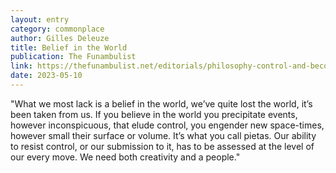 ```yaml
---
layout: entry
category: commonplace
author: Gilles Deleuze
title: Belief in the World
publication: The Funambulist
link: https://thefunambulist.net/editorials/philosophy-control-and-becoming-a-conversation-between-toni-negri-and-gilles-deleuze
date: 2023-05-10
---
```


"What we most lack is a belief in the world, we’ve quite lost the world, it’s been taken from us. If you believe in the world you precipitate events, however inconspicuous, that elude control, you engender new space-times, however small their surface or volume. It’s what you call pietas. Our ability to resist control, or our submission to it, has to be assessed at the level of our every move. We need both creativity and a people."
